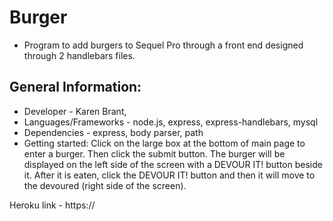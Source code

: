 # Burger
* Program to add burgers to Sequel Pro through a front end designed through 2 handlebars files.
## General Information:
* Developer - Karen Brant,
* Languages/Frameworks - node.js, express, express-handlebars, mysql
* Dependencies - express, body parser, path
* Getting started: Click on the large box at the bottom of main page to enter a burger.  Then click the submit button.  The
burger will be displayed on the left side of the screen with a DEVOUR IT! button beside it.  After it is eaten, click the 
DEVOUR IT! button and then it will move to the devoured (right side of the screen).

Heroku link - https://

